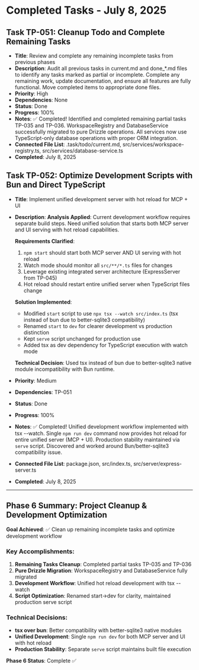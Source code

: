 # Completed Tasks - July 8, 2025

## Task TP-051: Cleanup Todo and Complete Remaining Tasks
- **Title**: Review and complete any remaining incomplete tasks from previous phases  
- **Description**: Audit all previous tasks in current.md and done_*.md files to identify any tasks marked as partial or incomplete. Complete any remaining work, update documentation, and ensure all features are fully functional. Move completed items to appropriate done files.
- **Priority**: High
- **Dependencies**: None
- **Status**: Done
- **Progress**: 100%
- **Notes**: ✅ Completed! Identified and completed remaining partial tasks TP-035 and TP-036. WorkspaceRegistry and DatabaseService successfully migrated to pure Drizzle operations. All services now use TypeScript-only database operations with proper ORM integration.
- **Connected File List**: .task/todo/current.md, src/services/workspace-registry.ts, src/services/database-service.ts
- **Completed**: July 8, 2025

## Task TP-052: Optimize Development Scripts with Bun and Direct TypeScript
- **Title**: Implement unified development server with hot reload for MCP + UI
- **Description**: 
  **Analysis Applied**: Current development workflow requires separate build steps. Need unified solution that starts both MCP server and UI serving with hot reload capabilities.
  
  **Requirements Clarified**:
  1. `npm start` should start both MCP server AND UI serving with hot reload
  2. Watch mode should monitor all `src/**/*.ts` files for changes
  3. Leverage existing integrated server architecture (ExpressServer from TP-045)
  4. Hot reload should restart entire unified server when TypeScript files change
  
  **Solution Implemented**:
  - Modified `start` script to use `npx tsx --watch src/index.ts` (tsx instead of bun due to better-sqlite3 compatibility)
  - Renamed `start` to `dev` for clearer development vs production distinction
  - Kept `serve` script unchanged for production use
  - Added tsx as dev dependency for TypeScript execution with watch mode
  
  **Technical Decision**: Used tsx instead of bun due to better-sqlite3 native module incompatibility with Bun runtime.
- **Priority**: Medium
- **Dependencies**: TP-051
- **Status**: Done
- **Progress**: 100%
- **Notes**: ✅ Completed! Unified development workflow implemented with tsx --watch. Single `npm run dev` command now provides hot reload for entire unified server (MCP + UI). Production stability maintained via `serve` script. Discovered and worked around Bun/better-sqlite3 compatibility issue.
- **Connected File List**: package.json, src/index.ts, src/server/express-server.ts
- **Completed**: July 8, 2025

---

## Phase 6 Summary: Project Cleanup & Development Optimization

**Goal Achieved**: ✅ Clean up remaining incomplete tasks and optimize development workflow

### Key Accomplishments:
1. **Remaining Tasks Cleanup**: Completed partial tasks TP-035 and TP-036
2. **Pure Drizzle Migration**: WorkspaceRegistry and DatabaseService fully migrated
3. **Development Workflow**: Unified hot reload development with tsx --watch
4. **Script Optimization**: Renamed start→dev for clarity, maintained production serve script

### Technical Decisions:
- **tsx over bun**: Better compatibility with better-sqlite3 native modules
- **Unified Development**: Single `npm run dev` for both MCP server and UI with hot reload
- **Production Stability**: Separate `serve` script maintains built file execution

**Phase 6 Status**: Complete ✅

